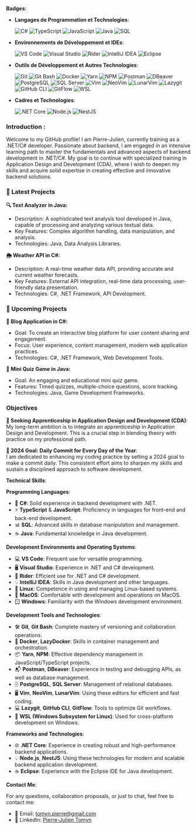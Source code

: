 
**Badges**:

- **Langages de Programmation et Technologies**:
  
  ![C#](https://img.shields.io/badge/-C%23-239120?style=for-the-badge&logo=c-sharp&logoColor=white)
    ![TypeScript](https://img.shields.io/badge/-TypeScript-3178C6?style=for-the-badge&logo=typescript&logoColor=white)
    ![JavaScript](https://img.shields.io/badge/-JavaScript-F7DF1E?style=for-the-badge&logo=javascript&logoColor=black)
    ![Java](https://img.shields.io/badge/-Java-007396?style=for-the-badge&logo=java&logoColor=white)
    ![SQL](https://img.shields.io/badge/-SQL-4479A1?style=for-the-badge&logo=postgresql&logoColor=white)

- **Environnements de Développement et IDEs**:
  
  ![VS Code](https://img.shields.io/badge/-VS%20Code-007ACC?style=for-the-badge&logo=visual-studio-code&logoColor=white)
    ![Visual Studio](https://img.shields.io/badge/-Visual%20Studio-5C2D91?style=for-the-badge&logo=visual-studio&logoColor=white)
    ![Rider](https://img.shields.io/badge/-Rider-000000?style=for-the-badge&logo=rider&logoColor=white)
    ![IntelliJ IDEA](https://img.shields.io/badge/-IntelliJ%20IDEA-000000?style=for-the-badge&logo=intellij-idea&logoColor=white)
    ![Eclipse](https://img.shields.io/badge/-Eclipse-2C2255?style=for-the-badge&logo=eclipse&logoColor=white)

- **Outils de Développement et Autres Technologies**:
  
  ![Git](https://img.shields.io/badge/-Git-F05032?style=for-the-badge&logo=git&logoColor=white)
  ![Git Bash](https://img.shields.io/badge/-Git%20Bash-4EAA25?style=for-the-badge&logo=git&logoColor=white)
  ![Docker](https://img.shields.io/badge/-Docker-2496ED?style=for-the-badge&logo=docker&logoColor=white)
  ![Yarn](https://img.shields.io/badge/-Yarn-2C8EBB?style=for-the-badge&logo=yarn&logoColor=white)
    ![NPM](https://img.shields.io/badge/-NPM-CB3837?style=for-the-badge&logo=npm&logoColor=white)
    ![Postman](https://img.shields.io/badge/-Postman-FF6C37?style=for-the-badge&logo=postman&logoColor=white)
    ![DBeaver](https://img.shields.io/badge/-DBeaver-8A2BE2?style=for-the-badge&logo=apache&logoColor=white)
    ![PostgreSQL](https://img.shields.io/badge/-PostgreSQL-336791?style=for-the-badge&logo=postgresql&logoColor=white)
    ![SQL Server](https://img.shields.io/badge/-SQL%20Server-CC2927?style=for-the-badge&logo=microsoft-sql-server&logoColor=white)
    ![Vim](https://img.shields.io/badge/-Vim-019733?style=for-the-badge&logo=vim&logoColor=white)
    ![NeoVim](https://img.shields.io/badge/-NeoVim-57A143?style=for-the-badge&logo=neovim&logoColor=white)
    ![LunarVim](https://img.shields.io/badge/-LunarVim-5B4FED?style=for-the-badge&logo=lua&logoColor=white)
    ![Lazygit](https://img.shields.io/badge/-Lazygit-F8E12A?style=for-the-badge&logo=lazygit&logoColor=white)
    ![GitHub CLI](https://img.shields.io/badge/-GitHub%20CLI-181717?style=for-the-badge&logo=github&logoColor=white)
    ![GitFlow](https://img.shields.io/badge/-GitFlow-F05032?style=for-the-badge&logo=git&logoColor=white)
    ![WSL](https://img.shields.io/badge/-WSL-4EAA25?style=for-the-badge&logo=windows&logoColor=white)

- **Cadres et Technologies**:
  
   ![.NET Core](https://img.shields.io/badge/-.NET%20Core-512BD4?style=for-the-badge&logo=.net&logoColor=white)
   ![Node.js](https://img.shields.io/badge/-Node.js-339933?style=for-the-badge&logo=nodedotjs&logoColor=white)
   ![NestJS](https://img.shields.io/badge/-NestJS-E0234E?style=for-the-badge&logo=nestjs&logoColor=white)

### Introduction :
Welcome to my GitHub profile! I am Pierre-Julien, currently training as a .NET/C# developer. Passionate about backend, I am engaged in an intensive learning path to master the fundamentals and advanced aspects of backend development in .NET/C#. My goal is to continue with specialized training in Application Design and Development (CDA), where I wish to deepen my skills and acquire solid expertise in creating effective and innovative backend solutions.

### 🚀 Latest Projects

**🔍 Text Analyzer in Java:**
- Description: A sophisticated text analysis tool developed in Java, capable of processing and analyzing various textual data.
- Key Features: Complex algorithm handling, data manipulation, and analysis.
- Technologies: Java, Data Analysis Libraries.

**🌦️ Weather API in C#:**
- Description: A real-time weather data API, providing accurate and current weather forecasts.
- Key Features: External API integration, real-time data processing, user-friendly data presentation.
- Technologies: C#, .NET Framework, API Development.

### 🌟 Upcoming Projects

**📰 Blog Application in C#:**
- Goal: To create an interactive blog platform for user content sharing and engagement.
- Focus: User experience, content management, modern web application practices.
- Technologies: C#, .NET Framework, Web Development Tools.

**🎯 Mini Quiz Game in Java:**
- Goal: An engaging and educational mini quiz game.
- Features: Timed quizzes, multiple-choice questions, score tracking.
- Technologies: Java, Game Development Frameworks.

### Objectives

**🌉 Seeking Apprenticeship in Application Design and Development (CDA)**:  
My long-term ambition is to integrate an apprenticeship in Application Design and Development. This is a crucial step in blending theory with practice on my professional path.

**🎯 2024 Goal: Daily Commit for Every Day of the Year**:  
I am dedicated to enhancing my coding practice by setting a 2024 goal to make a commit daily. This consistent effort aims to sharpen my skills and sustain a disciplined approach to software development.

**Technical Skills**:

**Programming Languages**:
- 🌟 **C#**: Solid experience in backend development with .NET.
- ⚡ **TypeScript** & **JavaScript**: Proficiency in languages for front-end and back-end development.
- 📊 **SQL**: Advanced skills in database manipulation and management.
- ☕ **Java**: Fundamental knowledge in Java development.

**Development Environments and Operating Systems**:
- 💻 **VS Code**: Frequent use for versatile programming.
- 🖥️ **Visual Studio**: Experience in .NET and C# development.
- 🌟 **Rider**: Efficient use for .NET and C# development.
- 💡 **IntelliJ IDEA**: Skills in Java development and other languages.
- 🐧 **Linux**: Competence in using and managing Linux-based systems.
- 🍏 **MacOS**: Comfortable with development and operations on MacOS.
- 🪟 **Windows**: Familiarity with the Windows development environment.

**Development Tools and Technologies**:
- 🛠️ **Git**, **Git Bash**: Complete mastery of versioning and collaboration operations.
- 🐳 **Docker**, **LazyDocker**: Skills in container management and orchestration.
- 📦 **Yarn**, **NPM**: Effective dependency management in JavaScript/TypeScript projects.
- 📬 **Postman**, **DBeaver**: Experience in testing and debugging APIs, as well as database management.
- 🗄️ **PostgreSQL**, **SQL Server**: Management of relational databases.
- 🖥️ **Vim**, **NeoVim**, **LunarVim**: Using these editors for efficient and fast coding.
- 💻 **Lazygit**, **GitHub CLI**, **GitFlow**: Tools to optimize Git workflows.
- 🐧 **WSL (Windows Subsystem for Linux)**: Used for cross-platform development on Windows.

**Frameworks and Technologies**:
- 🌐 **.NET Core**: Experience in creating robust and high-performance backend applications.
- 💡 **Node.js**, **NestJS**: Using these technologies for modern and scalable backend application development.
- ☕ **Eclipse**: Experience with the Eclipse IDE for Java development.

**Contact Me**:

For any questions, collaboration proposals, or just to chat, feel free to contact me:

- 📧 Email: [tomyn.pierre@gmail.com](mailto:tomyn.pierre@gmail.com)
- 🔗 LinkedIn: [Pierre-Julien Tomyn](https://www.linkedin.com/in/pierre-julien-tomyn-07aa0228b/)
